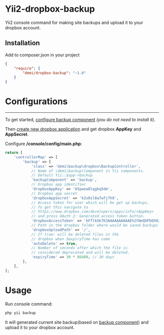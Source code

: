 Yii2-dropbox-backup
===================
Yii2 console command for making site backups and upload it to your dropbox account.

Installation
---
Add to composer.json in your project
```json
{
	"require": {
  		"demi/dropbox-backup": "~1.0"
	}
}
```

# Configurations
---

To get started, [configure backup component](https://github.com/demisang/yii2-backup#configurations) _(you do not need to install it)_.

Then [create new dropbox application](https://www.dropbox.com/developers/apps/create)
and get dropbox **AppKey** and **AppSecret**.

Configure **/console/config/main.php**:
```php
return [
    'controllerMap' => [
        'backup' => [
            'class' => 'demi\backup\dropbox\BackupController',
            // Name of \demi\backup\Component in Yii components.
            // Default Yii::$app->backup
            'backupComponent' => 'backup',
            // Dropbox app identifier
            'dropboxAppKey' => '65pwea8lqgbq5dm',
            // Dropbox app secret
            'dropboxAppSecret' => 'k2x0sl8a7wfj7h9',
            // Access token for user which will be get up backups.
            // To get this navigate to
            // https://www.dropbox.com/developers/apps/info/<AppKey>
            // and press OAuth 2: Generated access token button.
            'dropboxAccessToken' => 'kFflkUk7K3AAAAAAAAAAEh2tNeQbPbOX8Z11wk0rSdFfYMb5B5VX6kTvkcWz5N8R',
            // Path in the dropbox folder where would be saved backups
            'dropboxUploadPath' => '/',
            // If true: will be deleted files in the
            // dropbox when $expiryTime has come
            'autoDelete' => true,
            // Number of seconds after which the file is
            // considered deprecated and will be deleted.
            'expiryTime' => 30 * 86400, // 30 days
        ],
    ],
];
```
# Usage

Run console command:
```bash
php yii backup 
```

It will generated current site backup(based on [backup component](https://github.com/demisang/yii2-backup#configurations)) and upload it to your dropbox account.